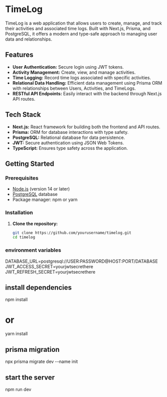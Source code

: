 # TimeLog

TimeLog is a web application that allows users to create, manage, and track their activities and associated time logs. Built with Next.js, Prisma, and PostgreSQL, it offers a modern and type-safe approach to managing user data and relationships.

## Features

- **User Authentication:** Secure login using JWT tokens.
- **Activity Management:** Create, view, and manage activities.
- **Time Logging:** Record time logs associated with specific activities.
- **Relational Data Handling:** Efficient data management using Prisma ORM with relationships between Users, Activities, and TimeLogs.
- **RESTful API Endpoints:** Easily interact with the backend through Next.js API routes.

## Tech Stack

- **Next.js:** React framework for building both the frontend and API routes.
- **Prisma:** ORM for database interactions with type safety.
- **PostgreSQL:** Relational database for data persistence.
- **JWT:** Secure authentication using JSON Web Tokens.
- **TypeScript:** Ensures type safety across the application.

## Getting Started

### Prerequisites

- [Node.js](https://nodejs.org/) (version 14 or later)
- [PostgreSQL](https://www.postgresql.org/) database
- Package manager: npm or yarn

### Installation

1. **Clone the repository:**

   ```bash
   git clone https://github.com/yourusername/timelog.git
   cd timelog

### environment variables
DATABASE_URL=postgresql://USER:PASSWORD@HOST:PORT/DATABASE
JWT_ACCESS_SECRET=yourjwtsecrethere
JWT_REFRESH_SECRET=yourjwtsecrethere

## install dependencies
npm install
# or
yarn install

## prisma migration
npx prisma migrate dev --name init


## start the server
npm run dev
